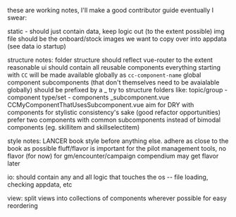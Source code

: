 these are working notes, I'll make a good contributor guide eventually I swear:

static -
should just contain data, keep logic out (to the extent possible)
img file should be the onboard/stock images we want to copy over into appdata (see data io startup)

structure notes:
folder structure should reflect vue-router to the extent reasonable
ui should contain all reusable components
everything starting with `CC` will be made available globally as `cc-component-name`
global component subcomponents (that don't themselves need to be avaialable globally) should be prefixed by a \_
try to structure folders like:
topic/group - component type/set - components
\_subcomponent.vue
CCMyComponentThatUsesSubcomponent.vue
aim for DRY with components for stylistic consistency's sake (good refactor opportunities)
prefer two components with common subcomponents instead of bimodal components (eg. skillitem and skillselectitem)

style notes:
LANCER book style before anything else. adhere as close to the book as possible
fluff/flavor is important for the pilot management tools, no flavor (for now) for gm/encounter/campaign
compendium may get flavor later

io:
should contain any and all logic that touches the os -- file loading, checking appdata, etc

view:
split views into collections of components wherever possible for easy reordering
